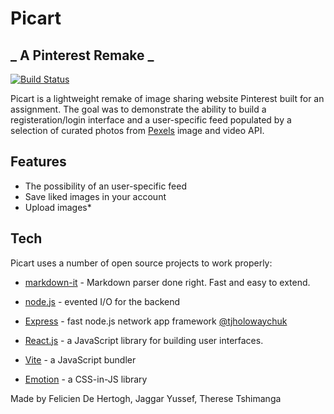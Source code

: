 # Picart
## _ A Pinterest Remake _


[![Build Status](https://travis-ci.org/joemccann/dillinger.svg?branch=master)](https://travis-ci.org/joemccann/dillinger)

Picart is a lightweight remake of image sharing website Pinterest built for an assignment. The goal was to demonstrate the ability to build a registeration/login interface and a user-specific feed populated by a selection of  curated photos from [Pexels](https://www.pexels.com/api/) image and video API. 



## Features

- The possibility of an user-specific feed
- Save liked images in your account
- Upload images*





## Tech

Picart uses a number of open source projects to work properly:


- [markdown-it] - Markdown parser done right. Fast and easy to extend.

- [node.js] - evented I/O for the backend
- [Express] - fast node.js network app framework [@tjholowaychuk]
- [React.js](https://github.com/facebook/react#react-----) - a JavaScript library for building user interfaces.
- [Vite](https://vitejs.dev/) - a JavaScript bundler
- [Emotion](https://emotion.sh/docs/introduction) -  a CSS-in-JS library

Made by Felicien De Hertogh, Jaggar Yussef, Therese Tshimanga



   [dill]: <https://github.com/joemccann/dillinger>
   [git-repo-url]: <https://github.com/joemccann/dillinger.git>
   [john gruber]: <http://daringfireball.net>
   [df1]: <http://daringfireball.net/projects/markdown/>
   [markdown-it]: <https://github.com/markdown-it/markdown-it>
   [Ace Editor]: <http://ace.ajax.org>
   [node.js]: <http://nodejs.org>
   [Twitter Bootstrap]: <http://twitter.github.com/bootstrap/>
   [jQuery]: <http://jquery.com>
   [@tjholowaychuk]: <http://twitter.com/tjholowaychuk>
   [express]: <http://expressjs.com>
   [AngularJS]: <http://angularjs.org>
   [Gulp]: <http://gulpjs.com>

   [PlDb]: <https://github.com/joemccann/dillinger/tree/master/plugins/dropbox/README.md>
   [PlGh]: <https://github.com/joemccann/dillinger/tree/master/plugins/github/README.md>
   [PlGd]: <https://github.com/joemccann/dillinger/tree/master/plugins/googledrive/README.md>
   [PlOd]: <https://github.com/joemccann/dillinger/tree/master/plugins/onedrive/README.md>
   [PlMe]: <https://github.com/joemccann/dillinger/tree/master/plugins/medium/README.md>
   [PlGa]: <https://github.com/RahulHP/dillinger/blob/master/plugins/googleanalytics/README.md>

